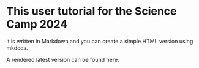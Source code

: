 
# This user tutorial for the Science Camp 2024

it is written in Markdown and you can create a simple HTML version using mkdocs.
 
A rendered latest version can be found here: 